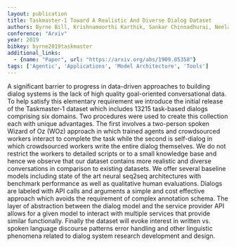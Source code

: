 ```yaml
---
layout: publication
title: Taskmaster-1 Toward A Realistic And Diverse Dialog Dataset
authors: Byrne Bill, Krishnamoorthi Karthik, Sankar Chinnadhurai, Neelakantan Arvind, Duckworth Daniel, Yavuz Semih, Goodrich Ben, Dubey Amit, Cedilnik Andy, Kim Kyu-young
conference: "Arxiv"
year: 2019
bibkey: byrne2019taskmaster
additional_links:
  - {name: "Paper", url: "https://arxiv.org/abs/1909.05358"}
tags: ['Agentic', 'Applications', 'Model Architecture', 'Tools']
---
```

A significant barrier to progress in data-driven approaches to building dialog systems is the lack of high quality goal-oriented conversational data. To help satisfy this elementary requirement we introduce the initial release of the Taskmaster-1 dataset which includes 13215 task-based dialogs comprising six domains. Two procedures were used to create this collection each with unique advantages. The first involves a two-person spoken Wizard of Oz (WOz) approach in which trained agents and crowdsourced workers interact to complete the task while the second is self-dialog in which crowdsourced workers write the entire dialog themselves. We do not restrict the workers to detailed scripts or to a small knowledge base and hence we observe that our dataset contains more realistic and diverse conversations in comparison to existing datasets. We offer several baseline models including state of the art neural seq2seq architectures with benchmark performance as well as qualitative human evaluations. Dialogs are labeled with API calls and arguments a simple and cost effective approach which avoids the requirement of complex annotation schema. The layer of abstraction between the dialog model and the service provider API allows for a given model to interact with multiple services that provide similar functionally. Finally the dataset will evoke interest in written vs. spoken language discourse patterns error handling and other linguistic phenomena related to dialog system research development and design.
